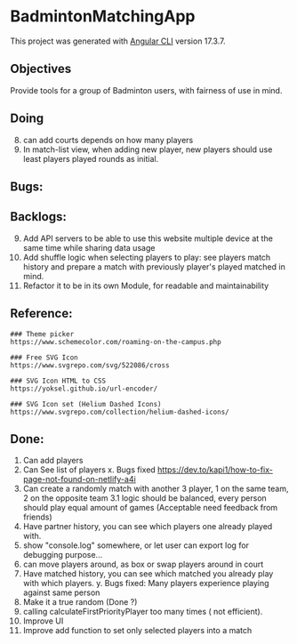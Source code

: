 # BadmintonMatchingApp

This project was generated with [Angular CLI](https://github.com/angular/angular-cli) version 17.3.7.


## Objectives
Provide tools for a group of Badminton users, with fairness of use in mind.

## Doing
8. can add courts depends on how many players
16. In match-list view, when adding new player, new players should use least players played rounds as initial.

## Bugs:

## Backlogs:

9. Add API servers to be able to use this website multiple device at the same time while sharing data usage
10. Add shuffle logic when selecting players to play:
    see players match history and prepare a match with previously player's played matched in mind.
15. Refactor it to be in its own Module, for readable and maintainability

## Reference:
    ### Theme picker
    https://www.schemecolor.com/roaming-on-the-campus.php

    ### Free SVG Icon 
    https://www.svgrepo.com/svg/522086/cross

    ### SVG Icon HTML to CSS
    https://yoksel.github.io/url-encoder/

    ### SVG Icon set (Helium Dashed Icons)
    https://www.svgrepo.com/collection/helium-dashed-icons/



## Done:

1. Can add players
2. Can See list of players
x. Bugs fixed https://dev.to/kapi1/how-to-fix-page-not-found-on-netlify-a4i
3. Can create a randomly match with another 3 player, 1 on the same team, 2 on the opposite team
3.1  logic should be balanced, every person should play equal amount of games (Acceptable need feedback from friends)
4. Have partner history, you can see which players one already played with.
6. show "console.log" somewhere, or let user can export log for debugging purpose...
7. can move players around, as box
or swap players around in court
5. Have matched history, you can see which matched you already play with which players.
y. Bugs fixed: Many players experience playing against same person
12. Make it a true random (Done ?)
14. calling calculateFirstPriorityPlayer too many times ( not efficient).
13. Improve UI
16. Improve add function to set only selected players into a match